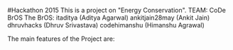 #Hackathon 2015
This is a project on "Energy Conservation".
TEAM: CoDe BrOS
The BrOS: itaditya (Aditya Agarwal)
          ankitjain28may (Ankit Jain)
          dhruvhacks (Dhruv Srivastava)
          codehimanshu (Himanshu Agrawal)
          
  The main features of the Project are:
   
